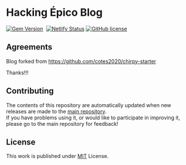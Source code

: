 # Hacking Épico Blog

[![Gem Version](https://img.shields.io/gem/v/jekyll-theme-chirpy)][gem]&nbsp;
[![Netlify Status](https://api.netlify.com/api/v1/badges/3c72c8bb-4fe9-44f0-8e0f-6bf5c21c5254/deploy-status)](https://app.netlify.com/sites/hackingepico/deploys)
[![GitHub license](https://img.shields.io/github/license/cotes2020/chirpy-starter.svg?color=blue)][mit]

## Agreements

Blog forked from https://github.com/cotes2020/chirpy-starter

Thanks!!!


## Contributing

The contents of this repository are automatically updated when new releases are made to the [main repository][chirpy].  
If you have problems using it, or would like to participate in improving it, please go to the main repository for feedback!

## License

This work is published under [MIT][mit] License.

[gem]: https://rubygems.org/gems/jekyll-theme-chirpy
[chirpy]: https://github.com/cotes2020/jekyll-theme-chirpy/
[use-template]: https://github.com/cotes2020/chirpy-starter/generate
[CD]: https://en.wikipedia.org/wiki/Continuous_deployment
[mit]: https://github.com/cotes2020/chirpy-starter/blob/master/LICENSE
